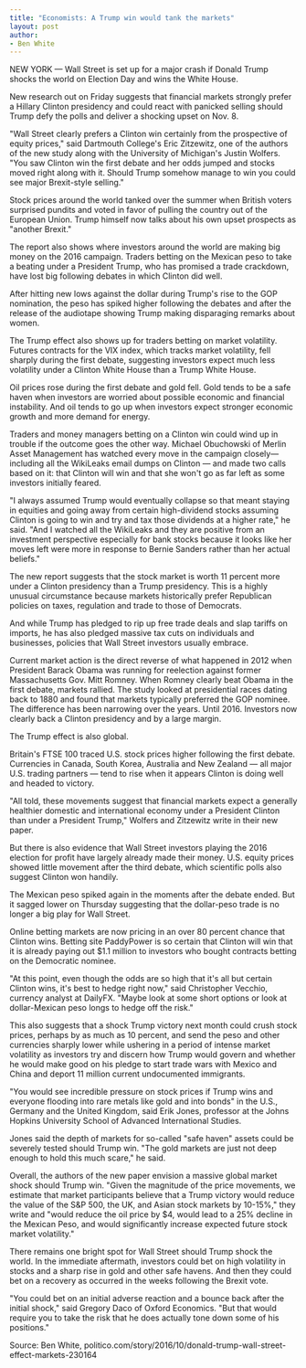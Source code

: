 ```yaml
---
title: "Economists: A Trump win would tank the markets"
layout: post
author:
- Ben White
---
```


NEW YORK — Wall Street is set up for a major crash if Donald Trump shocks the world on Election Day and wins the White House.

New research out on Friday suggests that financial markets strongly prefer a Hillary Clinton presidency and could react with panicked selling should Trump defy the polls and deliver a shocking upset on Nov. 8.

"Wall Street clearly prefers a Clinton win certainly from the prospective of equity prices," said Dartmouth College's Eric Zitzewitz, one of the authors of the new study along with the University of Michigan's Justin Wolfers. "You saw Clinton win the first debate and her odds jumped and stocks moved right along with it. Should Trump somehow manage to win you could see major Brexit-style selling."

Stock prices around the world tanked over the summer when British voters surprised pundits and voted in favor of pulling the country out of the European Union. Trump himself now talks about his own upset prospects as "another Brexit."

The report also shows where investors around the world are making big money on the 2016 campaign. Traders betting on the Mexican peso to take a beating under a President Trump, who has promised a trade crackdown, have lost big following debates in which Clinton did well.

After hitting new lows against the dollar during Trump's rise to the GOP nomination, the peso has spiked higher following the debates and after the release of the audiotape showing Trump making disparaging remarks about women.

The Trump effect also shows up for traders betting on market volatility. Futures contracts for the VIX index, which tracks market volatility, fell sharply during the first debate, suggesting investors expect much less volatility under a Clinton White House than a Trump White House.

Oil prices rose during the first debate and gold fell. Gold tends to be a safe haven when investors are worried about possible economic and financial instability. And oil tends to go up when investors expect stronger economic growth and more demand for energy.

Traders and money managers betting on a Clinton win could wind up in trouble if the outcome goes the other way.
Michael Obuchowski of Merlin Asset Management has watched every move in the campaign closely— including all the WikiLeaks email dumps on Clinton — and made two calls based on it: that Clinton will win and that she won't go as far left as some investors initially feared.

"I always assumed Trump would eventually collapse so that meant staying in equities and going away from certain high-dividend stocks assuming Clinton is going to win and try and tax those dividends at a higher rate," he said. "And I watched all the WikiLeaks and they are positive from an investment perspective especially for bank stocks because it looks like her moves left were more in response to Bernie Sanders rather than her actual beliefs."

The new report suggests that the stock market is worth 11 percent more under a Clinton presidency than a Trump presidency. This is a highly unusual circumstance because markets historically prefer Republican policies on taxes, regulation and trade to those of Democrats.

And while Trump has pledged to rip up free trade deals and slap tariffs on imports, he has also pledged massive tax cuts on individuals and businesses, policies that Wall Street investors usually embrace.

Current market action is the direct reverse of what happened in 2012 when President Barack Obama was running for reelection against former Massachusetts Gov. Mitt Romney. When Romney clearly beat Obama in the first debate, markets rallied. The study looked at presidential races dating back to 1880 and found that markets typically preferred the GOP nominee. The difference has been narrowing over the years. Until 2016. Investors now clearly back a Clinton presidency and by a large margin.

The Trump effect is also global.

Britain's FTSE 100 traced U.S. stock prices higher following the first debate. Currencies in Canada, South Korea, Australia and New Zealand — all major U.S. trading partners — tend to rise when it appears Clinton is doing well and headed to victory.

"All told, these movements suggest that financial markets expect a generally healthier domestic and international economy under a President Clinton than under a President Trump," Wolfers and Zitzewitz write in their new paper.

But there is also evidence that Wall Street investors playing the 2016 election for profit have largely already made their money. U.S. equity prices showed little movement after the third debate, which scientific polls also suggest Clinton won handily.

The Mexican peso spiked again in the moments after the debate ended. But it sagged lower on Thursday suggesting that the dollar-peso trade is no longer a big play for Wall Street.

Online betting markets are now pricing in an over 80 percent chance that Clinton wins. Betting site PaddyPower is so certain that Clinton will win that it is already paying out $1.1 million to investors who bought contracts betting on the Democratic nominee.

"At this point, even though the odds are so high that it's all but certain Clinton wins, it's best to hedge right now," said Christopher Vecchio, currency analyst at DailyFX. "Maybe look at some short options or look at dollar-Mexican peso longs to hedge off the risk."

This also suggests that a shock Trump victory next month could crush stock prices, perhaps by as much as 10 percent, and send the peso and other currencies sharply lower while ushering in a period of intense market volatility as investors try and discern how Trump would govern and whether he would make good on his pledge to start trade wars with Mexico and China and deport 11 million current undocumented immigrants.

"You would see incredible pressure on stock prices if Trump wins and everyone flooding into rare metals like gold and into bonds" in the U.S., Germany and the United Kingdom, said Erik Jones, professor at the Johns Hopkins University School of Advanced International Studies.

Jones said the depth of markets for so-called "safe haven" assets could be severely tested should Trump win. "The gold markets are just not deep enough to hold this much scare," he said.

Overall, the authors of the new paper envision a massive global market shock should Trump win. "Given the magnitude of the price movements, we estimate that market participants believe that a Trump victory would reduce the value of the S&P 500, the UK, and Asian stock markets by 10-15%," they write and "would reduce the oil price by $4, would lead to a 25% decline in the Mexican Peso, and would significantly increase expected future stock market volatility."

There remains one bright spot for Wall Street should Trump shock the world. In the immediate aftermath, investors could bet on high volatility in stocks and a sharp rise in gold and other safe havens. And then they could bet on a recovery as occurred in the weeks following the Brexit vote.

"You could bet on an initial adverse reaction and a bounce back after the initial shock," said Gregory Daco of Oxford Economics. "But that would require you to take the risk that he does actually tone down some of his positions."

Source: Ben White, politico.com/story/2016/10/donald-trump-wall-street-effect-markets-230164
